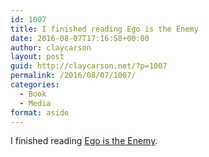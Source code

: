```yaml
---
id: 1007
title: I finished reading Ego is the Enemy
date: 2016-08-07T17:16:58+00:00
author: claycarson
layout: post
guid: http://claycarson.net/?p=1007
permalink: /2016/08/07/1007/
categories:
  - Book
  - Media
format: aside
---
```

I finished reading [Ego is the Enemy](http://amazon.com/exec/obidos/ASIN/B015NTIXWE/claycarson0c-20).<!--more-->